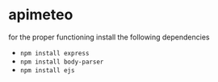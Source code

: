 # apimeteo
for the proper functioning install the following dependencies
* `npm install express`
* `npm install body-parser`
* `npm install ejs`
